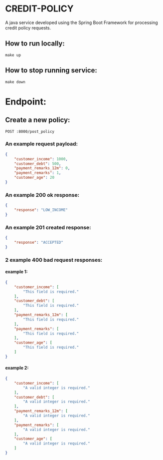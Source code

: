 
# CREDIT-POLICY
A java service developed using the Spring Boot Framework for processing credit policy requests.

## How to run locally:
`make up`
## How to stop running service:
`make down`

# Endpoint:

## Create a new policy:
`POST :8000/post_policy`

### An example request payload:

```json 
{  
	"customer_income": 1000,  
	"customer_debt": 500,  
	"payment_remarks_12m": 0,  
	"payment_remarks": 1,  
	"customer_age": 20  
}  
```  

### An example 200 ok response:

```json 
{  
	"response": "LOW_INCOME"  
}
```

### An example 201 created response:

```json 
{  
	"response": "ACCEPTED"  
}  
```  

### 2 example 400 bad request responses:

#### example 1:

```json 
{  
	"customer_income": [  
		"This field is required."  
	],  
	"customer_debt": [  
		"This field is required."  
	],  
	"payment_remarks_12m": [  
		"This field is required."  
	],  
	"payment_remarks": [  
		"This field is required."  
	],  
	"customer_age": [  
		"This field is required."  
	]  
}
```

#### example 2:

```json 
{  
	"customer_income": [  
		"A valid integer is required."  
	],
	"customer_debt": [  
		"A valid integer is required."  
	],
	"payment_remarks_12m": [  
		"A valid integer is required."  
	],
	"payment_remarks": [  
		"A valid integer is required."  
	],
	"customer_age": [  
		"A valid integer is required."  
	]
}  
```  